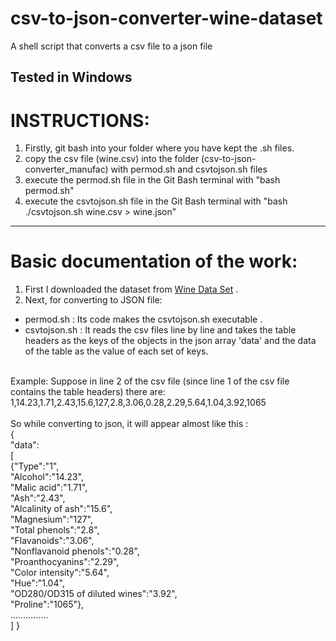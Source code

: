 # csv-to-json-converter-wine-dataset
A shell script that converts a csv file to a json file

__Tested in Windows__   
-----

# INSTRUCTIONS: 
1. Firstly, git bash into your folder where you have kept the .sh files.  
2. copy the csv file (wine.csv) into the folder (csv-to-json-converter_manufac) with permod.sh and csvtojson.sh files  
3. execute the permod.sh file in the Git Bash terminal with "bash permod.sh"  
4. execute the csvtojson.sh file in the Git Bash terminal with "bash ./csvtojson.sh wine.csv > wine.json"  

****

# Basic documentation of the work:
1. First I downloaded the dataset from [Wine Data Set](https://archive.ics.uci.edu/ml/datasets/wine) .
2. Next, for converting to JSON file:
- permod.sh : Its code makes the csvtojson.sh executable .
- csvtojson.sh : It reads the csv files line by line and takes the table headers as the keys of the objects in the json array 'data' and the data of the table as the value of each set of keys.
<br>
Example: Suppose in line 2 of the csv file (since line 1 of the csv file contains the table headers) there are: 
<br>
1,14.23,1.71,2.43,15.6,127,2.8,3.06,0.28,2.29,5.64,1.04,3.92,1065
<br>
<br>
So while converting to json, it will appear almost like this : 
<br>
{
    <br>
"data":
<br>
[
    <br>
{"Type":"1",
<br>"Alcohol":"14.23",
<br>"Malic acid":"1.71",
<br>"Ash":"2.43",
<br>"Alcalinity of ash":"15.6",
<br>"Magnesium":"127",
<br>"Total phenols":"2.8",
<br>"Flavanoids":"3.06",
<br>"Nonflavanoid phenols":"0.28",
<br>"Proanthocyanins":"2.29",
<br>"Color intensity":"5.64",
<br>"Hue":"1.04",
<br>"OD280/OD315 of diluted wines":"3.92",<br>"Proline":"1065"},
<br>
...............
<br>
]
}